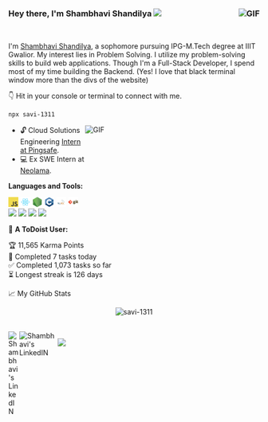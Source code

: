 ### Hey there, I'm Shambhavi Shandilya <img src="https://media.giphy.com/media/hvRJCLFzcasrR4ia7z/giphy.gif" width="25px"> <img align="right" alt="GIF" height="60px" src="https://media.giphy.com/media/du3J3cXyzhj75IOgvA/giphy.gif" />
<br />

I'm [Shambhavi Shandilya](https://www.linkedin.com/in/savi1311), a sophomore pursuing IPG-M.Tech degree at IIIT Gwalior. My interest lies in Problem Solving. I utilize my problem-solving skills to build web applications. Though I'm a Full-Stack Developer, I spend most of my time building the Backend. (Yes! I love that black terminal window more than the divs of the website)

👇 Hit in your console or terminal to connect with me.

```bash
npx savi-1311
```

  <img align="right" alt="GIF" src="https://portfolio-shambhavi.netlify.app/static/computer-119689d2f8ae50053501afb4190e23f6.gif" width="350" height="250" />
  
- 🔓 Cloud Solutions Engineering [Intern at Pingsafe](https://pingsafe.ai/).
- 💻 Ex SWE Intern at [Neolama](https://www.neolama.com/).

**Languages and Tools:**  

<code><img height="20" src="https://raw.githubusercontent.com/github/explore/80688e429a7d4ef2fca1e82350fe8e3517d3494d/topics/javascript/javascript.png"></code>
<code><img height="20" src="https://raw.githubusercontent.com/github/explore/80688e429a7d4ef2fca1e82350fe8e3517d3494d/topics/react/react.png"></code>
<code><img height="20" src="https://raw.githubusercontent.com/github/explore/80688e429a7d4ef2fca1e82350fe8e3517d3494d/topics/nodejs/nodejs.png"></code>
<code><img height="20" src="https://raw.githubusercontent.com/github/explore/80688e429a7d4ef2fca1e82350fe8e3517d3494d/topics/cpp/cpp.png"></code>
<code><img height="20" src="https://raw.githubusercontent.com/github/explore/80688e429a7d4ef2fca1e82350fe8e3517d3494d/topics/mysql/mysql.png"></code>
<code><img height="20" src="https://raw.githubusercontent.com/github/explore/80688e429a7d4ef2fca1e82350fe8e3517d3494d/topics/git/git.png"></code>
<code><img height="20" src="https://www.vectorlogo.zone/logos/heroku/heroku-icon.svg"></code>
<code><img height="20" src="https://www.vectorlogo.zone/logos/mongodb/mongodb-icon.svg"></code>
<code><img height="20" src="https://www.vectorlogo.zone/logos/getpostman/getpostman-icon.svg"></code>
<code><img height="20" src="https://upload.wikimedia.org/wikipedia/commons/6/62/Ruby_On_Rails_Logo.svg"></code>

🚧 **A ToDoist User:**
<!-- TODO-IST:START -->
🏆  11,565 Karma Points           
🌸  Completed 7 tasks today           
✅  Completed 1,073 tasks so far           
⏳  Longest streak is 126 days
<!-- TODO-IST:END -->


📈 My GitHub Stats

<p align="center"> <img src="https://github-readme-stats.vercel.app/api?username=savi-1311&show_icons=true&theme=gotham" alt="savi-1311"/></p>
<br>

<a href="https://www.linkedin.com/in/savi1311">
  <img align="left" alt="Shambhavi's LinkedIN" width="22px" src="https://raw.githubusercontent.com/peterthehan/peterthehan/master/assets/linkedin.svg" />
</a>
<a href="https://www.quora.com/profile/Shambhavi-Shandilya-3">
  <img align="left" alt="Shambhavi's LinkedIN" width="77px" src="https://user-images.githubusercontent.com/56017960/123516180-73cbe180-d6b8-11eb-944d-8fdcc40695cb.png" />
</a>

![](https://visitor-badge.glitch.me/badge?page_id=savi-1311.savi-1311)



